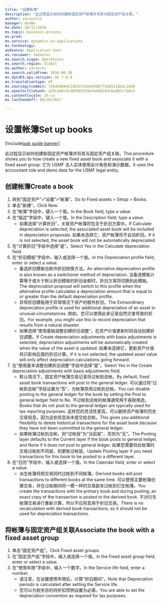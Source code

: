 ```yaml
--- 
title: "设置帐簿"
description: "此过程显示如何创建新固定资产帐簿并将其与固定资产组关联。"
author: saraschi2
manager: AnnBe
ms.date: 10/11/2016
ms.topic: business-process
ms.prod: 
ms.service: dynamics-ax-applications
ms.technology: 
audience: Application User
ms.reviewer: twheeloc
ms.search.scope: Operations
ms.search.region: Global
ms.author: saraschi
ms.search.validFrom: 2016-06-30
ms.dyn365.ops.version: AX 7.0.0
ms.translationtype: HT
ms.sourcegitcommit: 7e0a5d044133b917a3eb9386773205218e5c1b40
ms.openlocfilehash: a29cae6cdcd03903359a3a468243c6ad03c7adc6
ms.contentlocale: zh-cn
ms.lasthandoff: 09/29/2017

---
```

# <a name="set-up-books"></a><span data-ttu-id="7f9ef-103">设置帐簿</span><span class="sxs-lookup"><span data-stu-id="7f9ef-103">Set up books</span></span>

[!include[task guide banner](../../includes/task-guide-banner.md)]

<span data-ttu-id="7f9ef-104">此过程显示如何创建新固定资产帐簿并将其与固定资产组关联。</span><span class="sxs-lookup"><span data-stu-id="7f9ef-104">This procedure shows you to how create a new fixed asset book and associate it with a fixed asset group.</span></span> <span data-ttu-id="7f9ef-105">它为 USMF 法人实体使用会计角色和演示数据。</span><span class="sxs-lookup"><span data-stu-id="7f9ef-105">It uses the accountant role and demo data for the USMF legal entity.</span></span>


## <a name="create-a-book"></a><span data-ttu-id="7f9ef-106">创建帐簿</span><span class="sxs-lookup"><span data-stu-id="7f9ef-106">Create a book</span></span>
1. <span data-ttu-id="7f9ef-107">转到“固定资产”>“设置”>“帐簿”。</span><span class="sxs-lookup"><span data-stu-id="7f9ef-107">Go to Fixed assets > Setup > Books.</span></span>
2. <span data-ttu-id="7f9ef-108">单击“新建”。</span><span class="sxs-lookup"><span data-stu-id="7f9ef-108">Click New.</span></span>
3. <span data-ttu-id="7f9ef-109">在“帐簿”字段中，键入一个值。</span><span class="sxs-lookup"><span data-stu-id="7f9ef-109">In the Book field, type a value.</span></span>
4. <span data-ttu-id="7f9ef-110">在“描述”字段中，键入一个值。</span><span class="sxs-lookup"><span data-stu-id="7f9ef-110">In the Description field, type a value.</span></span>
    * <span data-ttu-id="7f9ef-111">如果选择“计算折旧”，关联资产帐簿将包含于折旧方案中。</span><span class="sxs-lookup"><span data-stu-id="7f9ef-111">If Calculate depreciation is selected, the associated asset book will be included in depreciation proposals.</span></span> <span data-ttu-id="7f9ef-112">如果未选择它，资产帐簿将不自动折旧。</span><span class="sxs-lookup"><span data-stu-id="7f9ef-112">If it is not selected, the asset book will not be automatically depreciated.</span></span>  
5. <span data-ttu-id="7f9ef-113">在“计算折旧”字段中选择“是”。</span><span class="sxs-lookup"><span data-stu-id="7f9ef-113">Select Yes in the Calculate depreciation field.</span></span>
6. <span data-ttu-id="7f9ef-114">在“折旧模板”字段中，输入或选择一个值。</span><span class="sxs-lookup"><span data-stu-id="7f9ef-114">In the Depreciation profile field, enter or select a value.</span></span>
    * <span data-ttu-id="7f9ef-115">备选折旧模板也称作折旧转换方法。</span><span class="sxs-lookup"><span data-stu-id="7f9ef-115">An alternative depreciation profile is also known as a switchover method of depreciation.</span></span> <span data-ttu-id="7f9ef-116">当备选模板计算等于或大于默认折旧模板的折旧金额时，折旧方案将切换到此模板。</span><span class="sxs-lookup"><span data-stu-id="7f9ef-116">The depreciation proposal will switch to this profile when the alternative profile calculates a depreciation amount that is equal to or greater than the default depreciation profile.</span></span>  
    * <span data-ttu-id="7f9ef-117">异常折旧模板用于异常情况下资产的额外折旧。</span><span class="sxs-lookup"><span data-stu-id="7f9ef-117">The Extraordinary depreciation profile is used for additional depreciation of an asset in unusual circumstances.</span></span> <span data-ttu-id="7f9ef-118">例如，您可以使用此来记录自然灾害导致的折旧。</span><span class="sxs-lookup"><span data-stu-id="7f9ef-118">For example, you might use this to record depreciation that results from a natural disaster.</span></span>  
    * <span data-ttu-id="7f9ef-119">如果选择“使用基础调整创建折旧调整”，在资产价值更新时将自动创建折旧调整。</span><span class="sxs-lookup"><span data-stu-id="7f9ef-119">If Create depreciation adjustments with basis adjustments is selected, depreciation adjustments will be automatically created when the value of the asset is updated.</span></span> <span data-ttu-id="7f9ef-120">如果未选择它，更新资产价值将只影响后面的折旧计算。</span><span class="sxs-lookup"><span data-stu-id="7f9ef-120">If it is not selected, the updated asset value will only affect depreciation calculations going forward.</span></span>  
7. <span data-ttu-id="7f9ef-121">在“使用基本调整创建折旧调整”字段中选择“是”。</span><span class="sxs-lookup"><span data-stu-id="7f9ef-121">Select Yes in the Create depreciation adjustments with basis adjustments field.</span></span>
    * <span data-ttu-id="7f9ef-122">默认情况下，固定资产帐簿交易记录将过帐到总帐。</span><span class="sxs-lookup"><span data-stu-id="7f9ef-122">By default, fixed asset book transactions will post to the general ledger.</span></span> <span data-ttu-id="7f9ef-123">可以通过将“过帐到总帐”字段设置为“否”，为帐簿禁用过帐到总帐。</span><span class="sxs-lookup"><span data-stu-id="7f9ef-123">You can disable posting to the general ledger for the book by setting the Post to general ledger field to No.</span></span> <span data-ttu-id="7f9ef-124">不过帐到总帐的帐簿通常用于报税用途。</span><span class="sxs-lookup"><span data-stu-id="7f9ef-124">Books that do not post to the general ledger are typically used for tax reporting purposes.</span></span> <span data-ttu-id="7f9ef-125">这样您的灵活性更高，可以删除资产帐簿的历史交易信息，因为这些信息尚未提交给总帐。</span><span class="sxs-lookup"><span data-stu-id="7f9ef-125">This gives you additional flexibility to delete historical transactions for the asset book because they have not been committed to the general ledger.</span></span>  
    * <span data-ttu-id="7f9ef-126">如果帐簿过帐到总帐，则“过帐层”为“当前层”，否则为“无”。</span><span class="sxs-lookup"><span data-stu-id="7f9ef-126">The Posting layer defaults to the Current layer if the book posts to general ledger, and None if it does not post to general ledger.</span></span> <span data-ttu-id="7f9ef-127">如果您需要将此帐簿的交易过帐到不同层，则更新过帐层。</span><span class="sxs-lookup"><span data-stu-id="7f9ef-127">Update Posting layer if you need transactions for this book to be posted to a different layer.</span></span>  
8. <span data-ttu-id="7f9ef-128">在“日历”字段中，输入或选择一个值。</span><span class="sxs-lookup"><span data-stu-id="7f9ef-128">In the Calendar field, enter or select a value.</span></span>
    * <span data-ttu-id="7f9ef-129">派生帐簿将把交易同时过帐到不同帐簿。</span><span class="sxs-lookup"><span data-stu-id="7f9ef-129">Derived books will post transactions to different books at the same time.</span></span> <span data-ttu-id="7f9ef-130">可以使用主要帐簿创建交易，并在过帐期间将一模一样的交易副本过帐到衍生帐簿。</span><span class="sxs-lookup"><span data-stu-id="7f9ef-130">You create the transactions with the primary book and during posting, an exact copy of the transaction is posted to the derived book.</span></span> <span data-ttu-id="7f9ef-131">不对衍生帐簿交易进行重新计算，所以不应将其用于折旧交易。</span><span class="sxs-lookup"><span data-stu-id="7f9ef-131">There is no recalculation with derived book transactions, so it should not be used for depreciation transactions.</span></span>  

## <a name="associate-the-book-with-a-fixed-asset-group"></a><span data-ttu-id="7f9ef-132">将帐簿与固定资产组关联</span><span class="sxs-lookup"><span data-stu-id="7f9ef-132">Associate the book with a fixed asset group</span></span>
1. <span data-ttu-id="7f9ef-133">单击“固定资产组”。</span><span class="sxs-lookup"><span data-stu-id="7f9ef-133">Click Fixed asset groups.</span></span>
2. <span data-ttu-id="7f9ef-134">在“固定资产组”字段中，输入或选择一个值。</span><span class="sxs-lookup"><span data-stu-id="7f9ef-134">In the Fixed asset group field, enter or select a value.</span></span>
3. <span data-ttu-id="7f9ef-135">在“使用年限”字段中，输入一个数字。</span><span class="sxs-lookup"><span data-stu-id="7f9ef-135">In the Service life field, enter a number.</span></span>
    * <span data-ttu-id="7f9ef-136">请注意，在设置使用年限后，计算“折旧期间”。</span><span class="sxs-lookup"><span data-stu-id="7f9ef-136">Note that Depreciation periods is calculated after setting the Service life.</span></span>  
    * <span data-ttu-id="7f9ef-137">您可以为税务目的将折扣惯例设置为必需。</span><span class="sxs-lookup"><span data-stu-id="7f9ef-137">You are able to set the depreciation convention as required for tax purposes.</span></span>  


